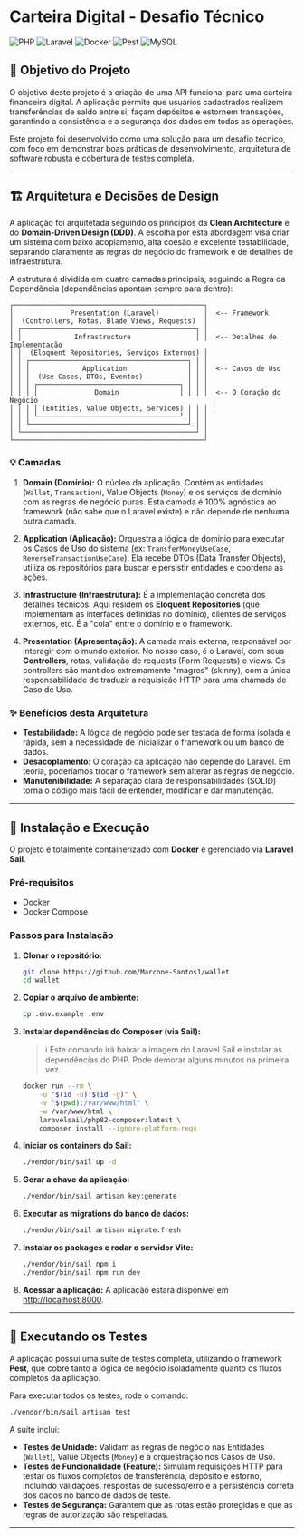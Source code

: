# Carteira Digital - Desafio Técnico

![PHP](https://img.shields.io/badge/PHP-8.2-777BB4?style=for-the-badge&logo=php)
![Laravel](https://img.shields.io/badge/Laravel-11-FF2D20?style=for-the-badge&logo=laravel)
![Docker](https://img.shields.io/badge/Docker-20.10-2496ED?style=for-the-badge&logo=docker)
![Pest](https://img.shields.io/badge/Pest-2.34-F05340?style=for-the-badge&logo=pest)
![MySQL](https://img.shields.io/badge/MySQL-8.0-4479A1?style=for-the-badge&logo=mysql)

## 🎯 Objetivo do Projeto

O objetivo deste projeto é a criação de uma API funcional para uma carteira financeira digital. A aplicação permite que usuários cadastrados realizem transferências de saldo entre si, façam depósitos e estornem transações, garantindo a consistência e a segurança dos dados em todas as operações.

Este projeto foi desenvolvido como uma solução para um desafio técnico, com foco em demonstrar boas práticas de desenvolvimento, arquitetura de software robusta e cobertura de testes completa.

---

## 🏗️ Arquitetura e Decisões de Design

A aplicação foi arquitetada seguindo os princípios da **Clean Architecture** e do **Domain-Driven Design (DDD)**. A escolha por esta abordagem visa criar um sistema com baixo acoplamento, alta coesão e excelente testabilidade, separando claramente as regras de negócio do framework e de detalhes de infraestrutura.

A estrutura é dividida em quatro camadas principais, seguindo a Regra da Dependência (dependências apontam sempre para dentro):

```
┌───────────────────────────────────────────────┐
│              Presentation (Laravel)           │  <-- Framework
│  (Controllers, Rotas, Blade Views, Requests)  │
│ ┌───────────────────────────────────────────┐ │
│ │             Infrastructure                │ │  <-- Detalhes de Implementação
│ │  (Eloquent Repositories, Serviços Externos) │
│ │ ┌───────────────────────────────────────┐ │ │
│ │ │             Application               │ │ │  <-- Casos de Uso
│ │ │  (Use Cases, DTOs, Eventos)           │ │ │
│ │ │ ┌───────────────────────────────────┐ │ │ │
│ │ │ │              Domain               │ │ │ │  <-- O Coração do Negócio
│ │ │ │ (Entities, Value Objects, Services) │ │ │ │
│ │ │ └───────────────────────────────────┘ │ │ │
│ │ └───────────────────────────────────────┘ │ │
│ └───────────────────────────────────────────┘ │
└───────────────────────────────────────────────┘
```

### 💡 Camadas

1.  **Domain (Domínio):** O núcleo da aplicação. Contém as entidades (`Wallet`, `Transaction`), Value Objects (`Money`) e os serviços de domínio com as regras de negócio puras. Esta camada é 100% agnóstica ao framework (não sabe que o Laravel existe) e não depende de nenhuma outra camada.

2.  **Application (Aplicação):** Orquestra a lógica de domínio para executar os Casos de Uso do sistema (ex: `TransferMoneyUseCase`, `ReverseTransactionUseCase`). Ela recebe DTOs (Data Transfer Objects), utiliza os repositórios para buscar e persistir entidades e coordena as ações.

3.  **Infrastructure (Infraestrutura):** É a implementação concreta dos detalhes técnicos. Aqui residem os **Eloquent Repositories** (que implementam as interfaces definidas no domínio), clientes de serviços externos, etc. É a "cola" entre o domínio e o framework.

4.  **Presentation (Apresentação):** A camada mais externa, responsável por interagir com o mundo exterior. No nosso caso, é o Laravel, com seus **Controllers**, rotas, validação de requests (Form Requests) e views. Os controllers são mantidos extremamente "magros" (skinny), com a única responsabilidade de traduzir a requisição HTTP para uma chamada de Caso de Uso.

### ✨ Benefícios desta Arquitetura

* **Testabilidade:** A lógica de negócio pode ser testada de forma isolada e rápida, sem a necessidade de inicializar o framework ou um banco de dados.
* **Desacoplamento:** O coração da aplicação não depende do Laravel. Em teoria, poderíamos trocar o framework sem alterar as regras de negócio.
* **Manutenibilidade:** A separação clara de responsabilidades (SOLID) torna o código mais fácil de entender, modificar e dar manutenção.

---

## 🚀 Instalação e Execução

O projeto é totalmente containerizado com **Docker** e gerenciado via **Laravel Sail**.

### Pré-requisitos

* Docker
* Docker Compose

### Passos para Instalação

1.  **Clonar o repositório:**
    ```bash
    git clone https://github.com/Marcone-Santos1/wallet
    cd wallet
    ```

2.  **Copiar o arquivo de ambiente:**
    ```bash
    cp .env.example .env
    ```

3.  **Instalar dependências do Composer (via Sail):**
    > ℹ️ Este comando irá baixar a imagem do Laravel Sail e instalar as dependências do PHP. Pode demorar alguns minutos na primeira vez.
    ```bash
    docker run --rm \
        -u "$(id -u):$(id -g)" \
        -v "$(pwd):/var/www/html" \
        -w /var/www/html \
        laravelsail/php82-composer:latest \
        composer install --ignore-platform-reqs
    ```

4.  **Iniciar os containers do Sail:**
    ```bash
    ./vendor/bin/sail up -d
    ```

5.  **Gerar a chave da aplicação:**
    ```bash
    ./vendor/bin/sail artisan key:generate
    ```

6.  **Executar as migrations do banco de dados:**
    ```bash
    ./vendor/bin/sail artisan migrate:fresh
    ```

7.  **Instalar os packages e rodar o servidor Vite:**
    ```bash
    ./vendor/bin/sail npm i
    ./vendor/bin/sail npm run dev
    ```

8.  **Acessar a aplicação:**
    A aplicação estará disponível em [http://localhost:8000](http://localhost:8000).

---

## 🧪 Executando os Testes

A aplicação possui uma suíte de testes completa, utilizando o framework **Pest**, que cobre tanto a lógica de negócio isoladamente quanto os fluxos completos da aplicação.

Para executar todos os testes, rode o comando:

```bash
./vendor/bin/sail artisan test
```

A suíte inclui:
* **Testes de Unidade:** Validam as regras de negócio nas Entidades (`Wallet`), Value Objects (`Money`) e a orquestração nos Casos de Uso.
* **Testes de Funcionalidade (Feature):** Simulam requisições HTTP para testar os fluxos completos de transferência, depósito e estorno, incluindo validações, respostas de sucesso/erro e a persistência correta dos dados no banco de dados de teste.
* **Testes de Segurança:** Garantem que as rotas estão protegidas e que as regras de autorização são respeitadas.

---
